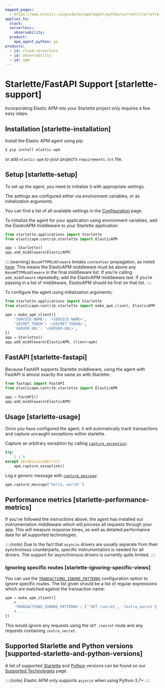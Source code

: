```yaml
---
mapped_pages:
  - https://www.elastic.co/guide/en/apm/agent/python/current/starlette-support.html
applies_to:
  stack:
  serverless:
    observability:
  product:
    apm_agent_python: ga
products:
  - id: cloud-serverless
  - id: observability
  - id: apm
---
```


# Starlette/FastAPI Support [starlette-support]

Incorporating Elastic APM into your Starlette project only requires a few easy steps.


## Installation [starlette-installation]

Install the Elastic APM agent using pip:

```bash
$ pip install elastic-apm
```

or add `elastic-apm` to your project’s `requirements.txt` file.


## Setup [starlette-setup]

To set up the agent, you need to initialize it with appropriate settings.

The settings are configured either via environment variables, or as initialization arguments.

You can find a list of all available settings in the [Configuration](/reference/configuration.md) page.

To initialize the agent for your application using environment variables, add the ElasticAPM middleware to your Starlette application:

```python
from starlette.applications import Starlette
from elasticapm.contrib.starlette import ElasticAPM

app = Starlette()
app.add_middleware(ElasticAPM)
```

::::{warning}
`BaseHTTPMiddleware` breaks `contextvar` propagation, as noted [here](https://www.starlette.io/middleware/#limitations). This means the ElasticAPM middleware must be above any `BaseHTTPMiddleware` in the final middleware list. If you’re calling `add_middleware` repeatedly, add the ElasticAPM middleware last. If you’re passing in a list of middleware, ElasticAPM should be first on that list.
::::


To configure the agent using initialization arguments:

```python
from starlette.applications import Starlette
from elasticapm.contrib.starlette import make_apm_client, ElasticAPM

apm = make_apm_client({
    'SERVICE_NAME': '<SERVICE-NAME>',
    'SECRET_TOKEN': '<SECRET-TOKEN>',
    'SERVER_URL': '<SERVER-URL>',
})
app = Starlette()
app.add_middleware(ElasticAPM, client=apm)
```


## FastAPI [starlette-fastapi]

Because FastAPI supports Starlette middleware, using the agent with FastAPI is almost exactly the same as with Starlette:

```python
from fastapi import FastAPI
from elasticapm.contrib.starlette import ElasticAPM

app = FastAPI()
app.add_middleware(ElasticAPM)
```


## Usage [starlette-usage]

Once you have configured the agent, it will automatically track transactions and capture uncaught exceptions within starlette.

Capture an arbitrary exception by calling [`capture_exception`](/reference/api-reference.md#client-api-capture-exception):

```python
try:
    1 / 0
except ZeroDivisionError:
    apm.capture_exception()
```

Log a generic message with [`capture_message`](/reference/api-reference.md#client-api-capture-message):

```python
apm.capture_message('hello, world!')
```


## Performance metrics [starlette-performance-metrics]

If you’ve followed the instructions above, the agent has installed our instrumentation middleware which will process all requests through your app. This will measure response times, as well as detailed performance data for all supported technologies.

::::{note}
Due to the fact that `asyncio` drivers are usually separate from their synchronous counterparts, specific instrumentation is needed for all drivers. The support for asynchronous drivers is currently quite limited.
::::



### Ignoring specific routes [starlette-ignoring-specific-views]

You can use the [`TRANSACTIONS_IGNORE_PATTERNS`](/reference/configuration.md#config-transactions-ignore-patterns) configuration option to ignore specific routes. The list given should be a list of regular expressions which are matched against the transaction name:

```python
apm = make_apm_client({
    # ...
    'TRANSACTIONS_IGNORE_PATTERNS': ['^GET /secret', '/extra_secret']
    # ...
})
```

This would ignore any requests using the `GET /secret` route and any requests containing `/extra_secret`.


## Supported Starlette and Python versions [supported-starlette-and-python-versions]

A list of supported [Starlette](/reference/supported-technologies.md#supported-starlette) and [Python](/reference/supported-technologies.md#supported-python) versions can be found on our [Supported Technologies](/reference/supported-technologies.md) page.

::::{note}
Elastic APM only supports `asyncio` when using Python 3.7+
::::


